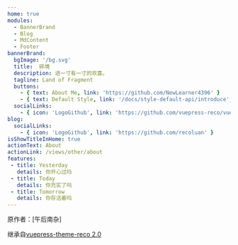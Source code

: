 ```yaml
---
home: true
modules:
  - BannerBrand
  - Blog
  - MdContent
  - Footer
bannerBrand:
  bgImage: '/bg.svg'
  title:  碎境 
  description: 进一寸有一寸的欢喜。
  tagline: Land of Fragment
  buttons:
    - { text: About Me, link: 'https://github.com/NewLearner4396' }
    - { text: Default Style, link: '/docs/style-default-api/introduce', type: 'plain' }
  socialLinks:
    - { icon: 'LogoGithub', link: 'https://github.com/vuepress-reco/vuepress-theme-reco' }
blog:
  socialLinks:
    - { icon: 'LogoGithub', link: 'https://github.com/recoluan' }
isShowTitleInHome: true
actionText: About
actionLink: /views/other/about
features:
 - title: Yesterday
   details: 你开心过吗
 - title: Today
   details: 你充实了吗
 - title: Tomorrow
   details: 你存活着吗
---
```


原作者：[午后南杂]

继承自[vuepress-theme-reco 2.0](https://github.com/vuepress-reco/vuepress-theme-reco)
